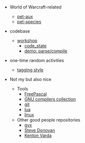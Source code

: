 * World of Warcraft-related
  * [pet-aux](https://github.com/martin-eden/pet_aux)
  * [pet-species](https://github.com/martin-eden/pet_species_to_csv)

* codebase
  * [workshop](https://github.com/martin-eden/workshop)
    * [code_state](https://github.com/martin-eden/workshop_users-code_state)
    * [demo: parse/compile](https://github.com/martin-eden/workshop_users-parse_compile)

* one-time random activities
  * [tagging style](https://github.com/martin-eden/tagging_guideline)

* Not my but also nice
  * Tools
    * [FreePascal](https://github.com/graemeg/freepascal)
    * [GNU compilers collection](https://github.com/gcc-mirror/gcc)
    * [git](https://github.com/git/git)
    * [lua](https://github.com/lua/lua)
    * [linux](https://github.com/torvalds/linux)
  * Other good people repositories
    * [gvx](https://github.com/gvx/Ser)
    * [Steve Donovan](https://github.com/stevedonovan/luafaq)
    * [Kenton Varda](https://github.com/sandstorm-io/capnproto)
